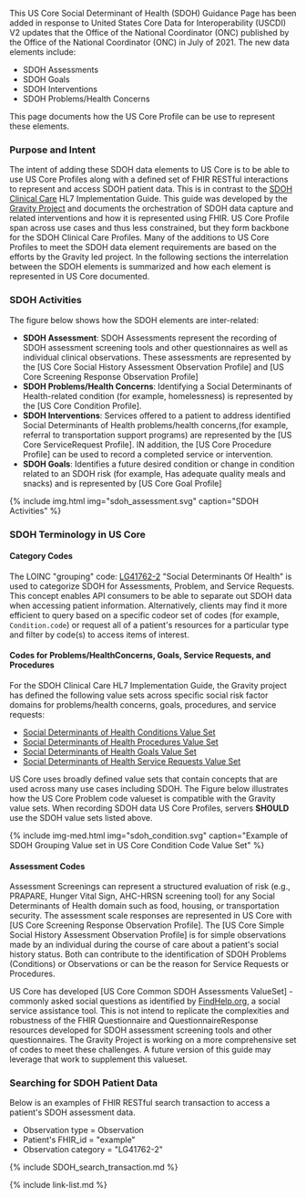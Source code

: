 <!--
---
title: My SDOH Page Edits
tags: USCDI v2
---

# My SDOH Page Edits

:::info
1. introduction:  
    - [X] uscdi introduce SDOH
    - [X] purpose and intent of US Core in re to SDOH  - data access
    - [X] contract to SDOH guide - orchestration and population
    - [X] we map to these existing and new profiles
    - [X] assist and guidance from gravity
1. Overview of how they intertwine using Gay;s Image
    - [X] SDOH guidance on population image
1. Vocabulary vs gravity using Gays
     -  [X] common category - group all the Gravity domains
1. Assessments common set of concepts
      - [X] starter Set
      - acknowledge Aunt Bertha
      - [X] see Gravity for ongoing more complete vocablet to extend
1. Example searches
    2. [X] How access with examples
:::
-->
<div markdown="1" class="new-content">

This US Core Social Determinant of Health (SDOH) Guidance Page has been added in response to  United States Core Data for Interoperability (USCDI) V2 updates that the Office of the National Coordinator (ONC) published by the Office of the National Coordinator (ONC) in July of 2021. The new data elements include:
- SDOH Assessments
- SDOH Goals
- SDOH Interventions
- SDOH Problems/Health Concerns

This page documents how the US Core Profile can be use to represent these elements.

</div>

### Purpose and Intent

The intent of adding these SDOH data elements to US Core is to be able to use US Core Profiles along with a defined set of FHIR RESTful interactions to represent and access SDOH patient data.  This is in contrast to the [SDOH Clinical Care](http://hl7.org/fhir/us/sdoh-clinicalcare/) HL7 Implementation Guide. This guide was developed by the [Gravity Project](https://hl7.org/gravity) and documents the orchestration of SDOH data capture and related interventions and how it is represented using FHIR.  US Core Profile span across use cases and thus less constrained, but they form backbone for the SDOH Clinical Care Profiles.  Many of the additions to US Core Profiles to meet the SDOH data element requirements are based on the efforts by the Gravity led project.  In the following sections the interrelation between the SDOH elements is summarized and how each element is represented in US Core documented.

### SDOH Activities

The figure below shows how the SDOH elements are inter-related:

- **SDOH Assessment**: SDOH Assessments represent the recording of SDOH assessment screening tools and other questionnaires as well as individual clinical observations.  These assessments are represented by the [US Core Social History Assessment Observation Profile] and [US Core Screening Response Observation Profile]
- **SDOH Problems/Health Concerns**: Identifying a Social Determinants of Health-related condition (for example, homelessness) is represented by the [US Core Condition Profile].
- **SDOH Interventions**:  Services offered to a patient to address identified Social Determinants of Health problems/health concerns,(for example, referral to transportation support programs) are represented by the [US Core ServiceRequest Profile].  IN addition, the [US Core Procedure Profile] can be used to record a completed service or intervention.
- **SDOH Goals**: Identifies a future desired condition or change in condition related to an SDOH risk (for example, Has adequate quality meals and snacks) and is represented by [US Core Goal Profile]

{% include img.html img="sdoh_assessment.svg" caption="SDOH Activities" %}

### SDOH Terminology in US Core

#### Category Codes

The LOINC "grouping" code: [LG41762-2](http://details.loinc.org/LOINC/LG41762-2.html) "Social Determinants Of Health" is used to categorize SDOH for Assessments, Problem, and Service Requests. This concept enables API consumers to be able to separate out SDOH data when accessing patient information. Alternatively, clients may find it more efficient to query based on a specific codeor set of codes (for example, `Condition.code`) or request all of a patient's resources for a particular type and filter by code(s) to access items of interest.

#### Codes for Problems/HealthConcerns, Goals, Service Requests, and Procedures

For the SDOH Clinical Care HL7 Implementation Guide, the Gravity project has defined the following value sets across specific social risk factor domains for problems/health concerns, goals, procedures, and service requests:

* [Social Determinants of Health Conditions Value Set](https://vsac.nlm.nih.gov/valueset/2.16.840.1.113762.1.4.1196.788/expansion)
* [Social Determinants of Health Procedures Value Set](https://vsac.nlm.nih.gov/valueset/2.16.840.1.113762.1.4.1196.789/expansion)
* [Social Determinants of Health Goals Value Set](https://vsac.nlm.nih.gov/valueset/2.16.840.1.113762.1.4.1247.71/expansion)
* [Social Determinants of Health Service Requests Value Set](https://vsac.nlm.nih.gov/valueset/2.16.840.1.113762.1.4.1196.790/expansion)

US Core uses broadly defined value sets that contain concepts that are used across many use cases including SDOH. The Figure below illustrates how the US Core Problem code valueset is compatible with the Gravity value sets.   When recording SDOH data US Core Profiles, servers **SHOULD** use the SDOH value sets listed above.

{% include img-med.html img="sdoh_condition.svg" caption="Example of SDOH Grouping Value set in US Core Condition Code Value Set" %}

#### Assessment Codes

Assessment Screenings can represent a structured evaluation of risk (e.g., PRAPARE, Hunger Vital Sign, AHC-HRSN screening tool) for any Social Determinants of Health domain such as food, housing, or transportation security. The assessment scale responses are represented in US Core with [US Core Screening Response Observation Profile]. The [US Core Simple Social History Assessment Observation Profile] is for simple observations made by an individual during the course of care about a patient's social history status. Both can contribute to the identification of SDOH Problems (Conditions) or Observations or can be the reason for Service Requests or Procedures.

US Core has developed [US Core Common SDOH Assessments ValueSet] - commonly asked social questions as identified by [FindHelp.org](https://company.findhelp.com/), a social service assistance tool. This is not intend to replicate the complexities and robustness of the FHIR Questionnaire and QuestionnaireResponse resources developed for SDOH assessment screening tools and other questionnaires.  The Gravity Project is working on a more comprehensive set of codes to meet these challenges. A future version of this guide may leverage that work to supplement this valueset.

### Searching for SDOH Patient Data

Below is an examples of FHIR RESTful search transaction to access a patient's SDOH assessment data.

- Observation type = Observation
- Patient's FHIR_id = "example"
- Observation category = "LG41762-2"

{% include SDOH_search_transaction.md %}

{% include link-list.md %}
